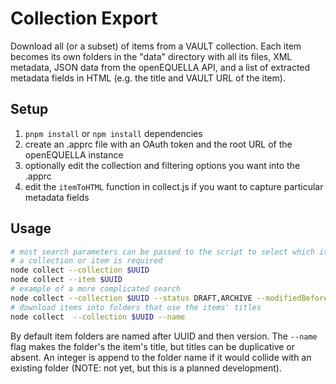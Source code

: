 # Collection Export

Download all (or a subset) of items from a VAULT collection. Each item becomes its own folders in the "data" directory with all its files, XML metadata, JSON data from the openEQUELLA API, and a list of extracted metadata fields in HTML (e.g. the title and VAULT URL of the item).

## Setup

1. `pnpm install` or `npm install` dependencies
2. create an .apprc file with an OAuth token and the root URL of the openEQUELLA instance
3. optionally edit the collection and filtering options you want into the .apprc
4. edit the `itemToHTML` function in collect.js if you want to capture particular metadata fields

## Usage

```sh
# most search parameters can be passed to the script to select which items
# a collection or item is required
node collect --collection $UUID
node collect --item $UUID
# example of a more complicated search
node collect --collection $UUID --status DRAFT,ARCHIVE --modifiedBefore 2020-01-01
# download items into folders that use the items' titles
node collect  --collection $UUID --name
```

By default item folders are named after UUID and then version. The `--name` flag makes the folder's the item's title, but titles can be duplicative or absent. An integer is append to the folder name if it would collide with an existing folder (NOTE: not yet, but this is a planned development).
